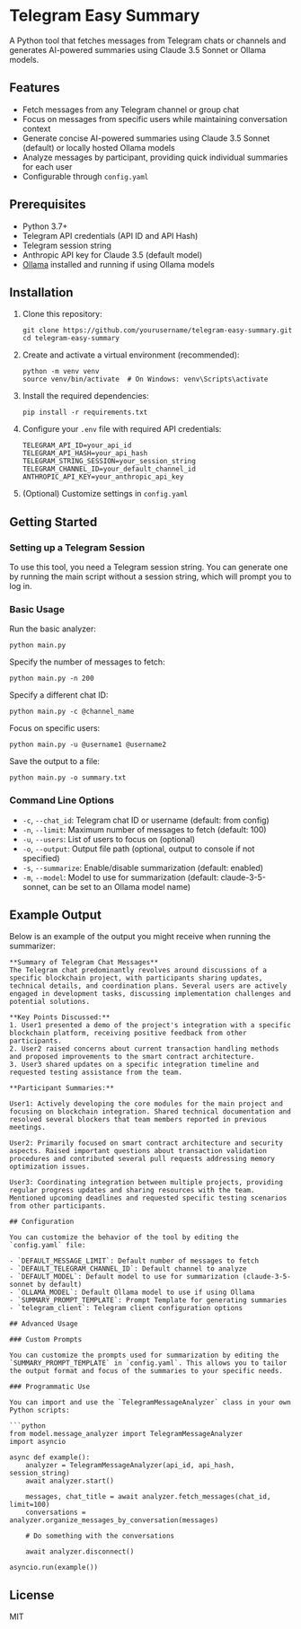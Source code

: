 # Telegram Easy Summary

A Python tool that fetches messages from Telegram chats or channels and generates AI-powered summaries using Claude 3.5 Sonnet or Ollama models.

## Features

- Fetch messages from any Telegram channel or group chat
- Focus on messages from specific users while maintaining conversation context
- Generate concise AI-powered summaries using Claude 3.5 Sonnet (default) or locally hosted Ollama models
- Analyze messages by participant, providing quick individual summaries for each user
- Configurable through `config.yaml`

## Prerequisites

- Python 3.7+
- Telegram API credentials (API ID and API Hash)
- Telegram session string
- Anthropic API key for Claude 3.5 (default model)
- [Ollama](https://ollama.ai/) installed and running if using Ollama models

## Installation

1. Clone this repository:
   ```
   git clone https://github.com/yourusername/telegram-easy-summary.git
   cd telegram-easy-summary
   ```

2. Create and activate a virtual environment (recommended):
   ```
   python -m venv venv
   source venv/bin/activate  # On Windows: venv\Scripts\activate
   ```

3. Install the required dependencies:
   ```
   pip install -r requirements.txt
   ```

4. Configure your `.env` file with required API credentials:
   ```
   TELEGRAM_API_ID=your_api_id
   TELEGRAM_API_HASH=your_api_hash
   TELEGRAM_STRING_SESSION=your_session_string
   TELEGRAM_CHANNEL_ID=your_default_channel_id
   ANTHROPIC_API_KEY=your_anthropic_api_key
   ```

5. (Optional) Customize settings in `config.yaml`

## Getting Started

### Setting up a Telegram Session

To use this tool, you need a Telegram session string. You can generate one by running the main script without a session string, which will prompt you to log in.

### Basic Usage

Run the basic analyzer:
```
python main.py
```

Specify the number of messages to fetch:
```
python main.py -n 200
```

Specify a different chat ID:
```
python main.py -c @channel_name
```

Focus on specific users:
```
python main.py -u @username1 @username2
```

Save the output to a file:
```
python main.py -o summary.txt
```

### Command Line Options

- `-c`, `--chat_id`: Telegram chat ID or username (default: from config)
- `-n`, `--limit`: Maximum number of messages to fetch (default: 100)
- `-u`, `--users`: List of users to focus on (optional)
- `-o`, `--output`: Output file path (optional, output to console if not specified)
- `-s`, `--summarize`: Enable/disable summarization (default: enabled)
- `-m`, `--model`: Model to use for summarization (default: claude-3-5-sonnet, can be set to an Ollama model name)

## Example Output

Below is an example of the output you might receive when running the summarizer:

```
**Summary of Telegram Chat Messages**
The Telegram chat predominantly revolves around discussions of a specific blockchain project, with participants sharing updates, technical details, and coordination plans. Several users are actively engaged in development tasks, discussing implementation challenges and potential solutions.

**Key Points Discussed:**
1. User1 presented a demo of the project's integration with a specific blockchain platform, receiving positive feedback from other participants.
2. User2 raised concerns about current transaction handling methods and proposed improvements to the smart contract architecture.
3. User3 shared updates on a specific integration timeline and requested testing assistance from the team.

**Participant Summaries:**

User1: Actively developing the core modules for the main project and focusing on blockchain integration. Shared technical documentation and resolved several blockers that team members reported in previous meetings.

User2: Primarily focused on smart contract architecture and security aspects. Raised important questions about transaction validation procedures and contributed several pull requests addressing memory optimization issues.

User3: Coordinating integration between multiple projects, providing regular progress updates and sharing resources with the team. Mentioned upcoming deadlines and requested specific testing scenarios from other participants.

## Configuration

You can customize the behavior of the tool by editing the `config.yaml` file:

- `DEFAULT_MESSAGE_LIMIT`: Default number of messages to fetch
- `DEFAULT_TELEGRAM_CHANNEL_ID`: Default channel to analyze
- `DEFAULT_MODEL`: Default model to use for summarization (claude-3-5-sonnet by default)
- `OLLAMA_MODEL`: Default Ollama model to use if using Ollama
- `SUMMARY_PROMPT_TEMPLATE`: Prompt Template for generating summaries
- `telegram_client`: Telegram client configuration options

## Advanced Usage

### Custom Prompts

You can customize the prompts used for summarization by editing the `SUMMARY_PROMPT_TEMPLATE` in `config.yaml`. This allows you to tailor the output format and focus of the summaries to your specific needs.

### Programmatic Use

You can import and use the `TelegramMessageAnalyzer` class in your own Python scripts:

```python
from model.message_analyzer import TelegramMessageAnalyzer
import asyncio

async def example():
    analyzer = TelegramMessageAnalyzer(api_id, api_hash, session_string)
    await analyzer.start()
    
    messages, chat_title = await analyzer.fetch_messages(chat_id, limit=100)
    conversations = analyzer.organize_messages_by_conversation(messages)
    
    # Do something with the conversations
    
    await analyzer.disconnect()

asyncio.run(example())
```

## License

MIT 
